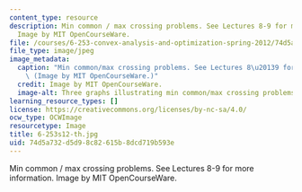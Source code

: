 ```yaml
---
content_type: resource
description: Min common / max crossing problems. See Lectures 8-9 for more information.
  Image by MIT OpenCourseWare.
file: /courses/6-253-convex-analysis-and-optimization-spring-2012/74d5a732d5d98c82615b8dcd719b593e_6-253s12-th.jpg
file_type: image/jpeg
image_metadata:
  caption: "Min common/max crossing problems. See Lectures 8\u20139 for more information.\
    \ (Image by MIT OpenCourseWare.)"
  credit: Image by MIT OpenCourseWare.
  image-alt: Three graphs illustrating min common/max crossing problems.
learning_resource_types: []
license: https://creativecommons.org/licenses/by-nc-sa/4.0/
ocw_type: OCWImage
resourcetype: Image
title: 6-253s12-th.jpg
uid: 74d5a732-d5d9-8c82-615b-8dcd719b593e
---
```

Min common / max crossing problems. See Lectures 8-9 for more information. Image by MIT OpenCourseWare.